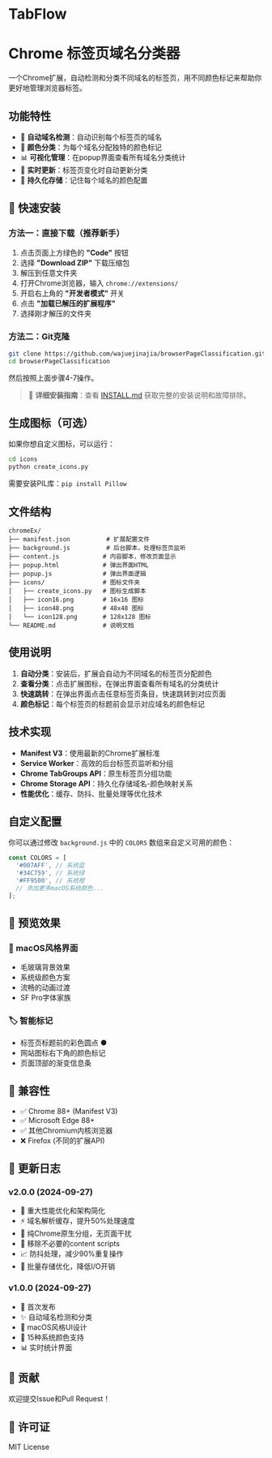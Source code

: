 # TabFlow
# Chrome 标签页域名分类器

一个Chrome扩展，自动检测和分类不同域名的标签页，用不同颜色标记来帮助你更好地管理浏览器标签。

## 功能特性

- 🎯 **自动域名检测**：自动识别每个标签页的域名
- 🌈 **颜色分类**：为每个域名分配独特的颜色标记
- 📊 **可视化管理**：在popup界面查看所有域名分类统计
- 🔄 **实时更新**：标签页变化时自动更新分类
- 💾 **持久化存储**：记住每个域名的颜色配置

## 🚀 快速安装

### 方法一：直接下载（推荐新手）
1. 点击页面上方绿色的 **"Code"** 按钮
2. 选择 **"Download ZIP"** 下载压缩包
3. 解压到任意文件夹
4. 打开Chrome浏览器，输入 `chrome://extensions/`
5. 开启右上角的 **"开发者模式"** 开关
6. 点击 **"加载已解压的扩展程序"**
7. 选择刚才解压的文件夹

### 方法二：Git克隆
```bash
git clone https://github.com/wajuejinajia/browserPageClassification.git
cd browserPageClassification
```
然后按照上面步骤4-7操作。

> 📖 **详细安装指南**：查看 [INSTALL.md](./INSTALL.md) 获取完整的安装说明和故障排除。

## 生成图标（可选）

如果你想自定义图标，可以运行：

```bash
cd icons
python create_icons.py
```

需要安装PIL库：`pip install Pillow`

## 文件结构

```
chromeEx/
├── manifest.json          # 扩展配置文件
├── background.js          # 后台脚本，处理标签页监听
├── content.js            # 内容脚本，修改页面显示
├── popup.html            # 弹出界面HTML
├── popup.js              # 弹出界面逻辑
├── icons/                # 图标文件夹
│   ├── create_icons.py   # 图标生成脚本
│   ├── icon16.png        # 16x16 图标
│   ├── icon48.png        # 48x48 图标
│   └── icon128.png       # 128x128 图标
└── README.md             # 说明文档
```

## 使用说明

1. **自动分类**：安装后，扩展会自动为不同域名的标签页分配颜色
2. **查看分类**：点击扩展图标，在弹出界面查看所有域名的分类统计
3. **快速跳转**：在弹出界面点击任意标签页条目，快速跳转到对应页面
4. **颜色标记**：每个标签页的标题前会显示对应域名的颜色标记

## 技术实现

- **Manifest V3**：使用最新的Chrome扩展标准
- **Service Worker**：高效的后台标签页监听和分组
- **Chrome TabGroups API**：原生标签页分组功能
- **Chrome Storage API**：持久化存储域名-颜色映射关系
- **性能优化**：缓存、防抖、批量处理等优化技术

## 自定义配置

你可以通过修改 `background.js` 中的 `COLORS` 数组来自定义可用的颜色：

```javascript
const COLORS = [
  '#007AFF', // 系统蓝
  '#34C759', // 系统绿
  '#FF9500', // 系统橙
  // 添加更多macOS系统颜色...
];
```

## 📸 预览效果

### 🎨 macOS风格界面
- 毛玻璃背景效果
- 系统级颜色方案
- 流畅的动画过渡
- SF Pro字体家族

### 🏷️ 智能标记
- 标签页标题前的彩色圆点 ●
- 网站图标右下角的颜色标记
- 页面顶部的渐变信息条

## 🔧 兼容性

- ✅ Chrome 88+ (Manifest V3)
- ✅ Microsoft Edge 88+
- ✅ 其他Chromium内核浏览器
- ❌ Firefox (不同的扩展API)

## 📝 更新日志

### v2.0.0 (2024-09-27)
- 🚀 重大性能优化和架构简化
- ⚡ 域名解析缓存，提升50%处理速度
- 🎯 纯Chrome原生分组，无页面干扰
- 🧹 移除不必要的content scripts
- 📈 防抖处理，减少90%重复操作
- 💾 批量存储优化，降低I/O开销

### v1.0.0 (2024-09-27)
- 🎉 首次发布
- ✨ 自动域名检测和分类
- 🎨 macOS风格UI设计
- 🌈 15种系统颜色支持
- 📊 实时统计界面

## 🤝 贡献

欢迎提交Issue和Pull Request！

## 📄 许可证

MIT License
